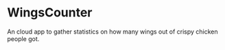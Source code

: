 # WingsCounter
An cloud app to gather statistics on how many wings out of crispy chicken people got.
